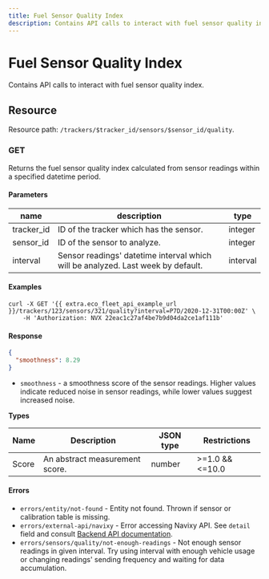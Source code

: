 ```yaml
---
title: Fuel Sensor Quality Index
description: Contains API calls to interact with fuel sensor quality index.
---
```


# Fuel Sensor Quality Index

Contains API calls to interact with fuel sensor quality index.

## Resource

Resource path: `/trackers/$tracker_id/sensors/$sensor_id/quality`.

### GET

Returns the fuel sensor quality index calculated from sensor readings within a specified datetime period.

#### Parameters

| name        | description                                                                      | type     |
| ----------- | -------------------------------------------------------------------------------- | -------- |
| tracker\_id | ID of the tracker which has the sensor.                                          | integer  |
| sensor\_id  | ID of the sensor to analyze.                                                     | integer  |
| interval    | Sensor readings' datetime interval which will be analyzed. Last week by default. | interval |

#### Examples

```shell
curl -X GET '{{ extra.eco_fleet_api_example_url }}/trackers/123/sensors/321/quality?interval=P7D/2020-12-31T00:00Z' \
    -H 'Authorization: NVX 22eac1c27af4be7b9d04da2ce1af111b'
```

#### Response

```json
{
  "smoothness": 8.29
}
```

* `smoothness` - a smoothness score of the sensor readings. Higher values indicate reduced noise in sensor readings, while lower values suggest increased noise.

**Types**

| Name  | Description                    | JSON type | Restrictions    |
| ----- | ------------------------------ | --------- | --------------- |
| Score | An abstract measurement score. | number    | >=1.0 && <=10.0 |

#### Errors

* `errors/entity/not-found` - Entity not found. Thrown if sensor or calibration table is missing.
* `errors/external-api/navixy` - Error accessing Navixy API. See `detail` field and consult [Backend API documentation](../../../../general/errors.md).
* `errors/sensors/quality/not-enough-readings` - Not enough sensor readings in given interval. Try using interval with enough vehicle usage or changing readings' sending frequency and waiting for data accumulation.
